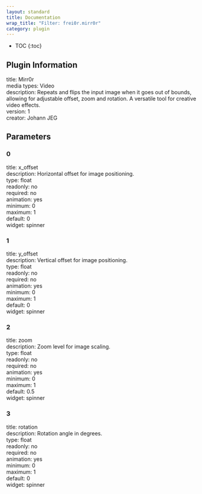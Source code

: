 ```yaml
---
layout: standard
title: Documentation
wrap_title: "Filter: frei0r.mirr0r"
category: plugin
---
```

* TOC
{:toc}

## Plugin Information

title: Mirr0r  
media types:
Video  
description: Repeats and flips the input image when it goes out of bounds, allowing for adjustable offset, zoom and rotation. A versatile tool for creative video effects.  
version: 1  
creator: Johann JEG  

## Parameters

### 0

title: x_offset    
description:
Horizontal offset for image positioning.  
type: float  
readonly: no  
required: no  
animation: yes  
minimum: 0  
maximum: 1  
default: 0  
widget: spinner  

### 1

title: y_offset    
description:
Vertical offset for image positioning.  
type: float  
readonly: no  
required: no  
animation: yes  
minimum: 0  
maximum: 1  
default: 0  
widget: spinner  

### 2

title: zoom    
description:
Zoom level for image scaling.  
type: float  
readonly: no  
required: no  
animation: yes  
minimum: 0  
maximum: 1  
default: 0.5  
widget: spinner  

### 3

title: rotation    
description:
Rotation angle in degrees.  
type: float  
readonly: no  
required: no  
animation: yes  
minimum: 0  
maximum: 1  
default: 0  
widget: spinner  

